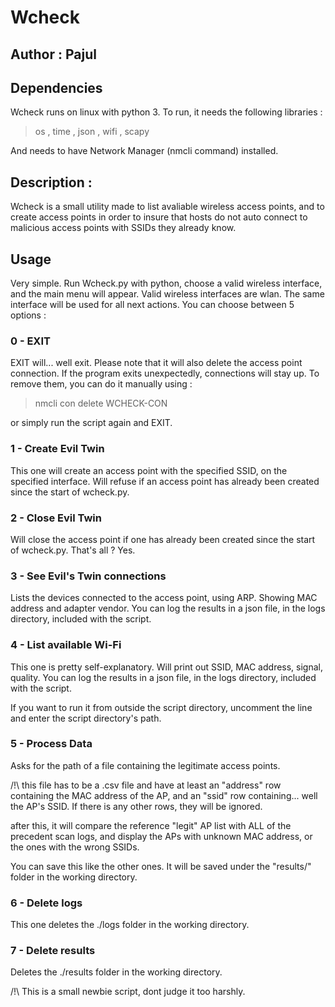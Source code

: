 # Wcheck
## Author : Pajul

## Dependencies

Wcheck runs on linux with python 3.
To run, it needs the following libraries : 
> os , time , json , wifi , scapy

And needs to have Network Manager (nmcli command) installed.

## Description :

Wcheck is a small utility made to list avaliable wireless access points,
and to create access points in order to insure that hosts do not auto connect to
malicious access points with SSIDs they already know.

## Usage

Very simple.
Run Wcheck.py with python, choose a valid wireless interface,
and the main menu will appear.
Valid wireless interfaces are wlan.
The same interface will be used for all next actions.
You can choose between 5 options :


### 0 - EXIT 

EXIT will... well exit. Please note that it will also delete the access point connection.
If the program exits unexpectedly, connections will stay up.
To remove them, you can do it manually using : 

 >nmcli con delete WCHECK-CON

or simply run the script again and EXIT.

### 1 - Create Evil Twin

This one will create an access point with the specified SSID, on the specified interface.
Will refuse if an access point has already been created since the start of wcheck.py.

### 2 - Close Evil Twin

Will close the access point if one has already been created since the start of wcheck.py.
That's all ?
Yes.

### 3 - See Evil's Twin connections

Lists the devices connected to the access point, using ARP.
Showing MAC address and adapter vendor.
You can log the results in a json file, in the logs directory, included with the script.

### 4 - List available Wi-Fi

This one is pretty self-explanatory.
Will print out SSID, MAC address, signal, quality.
You can log the results in a json file, in the logs directory, included with the script.

If you want to run it from outside the script directory, uncomment the line and enter the script directory's path.


### 5 - Process Data

Asks for the path of a file containing the legitimate access points.

/!\ this file has to be a .csv file and have at least an "address" row containing the MAC address of the AP, and an "ssid" row containing... well the AP's SSID.
If there is any other rows, they will be ignored.

after this, it will compare the reference "legit" AP list with ALL of the precedent scan logs, and display the APs with unknown MAC address, or the ones with the wrong SSIDs.

You can save this like the other ones. It will be saved under the "results/" folder in the working directory.

### 6 - Delete logs 

This one deletes the ./logs folder in the working directory.

### 7 - Delete results

Deletes the ./results folder in the working directory.




/!\ This is a small newbie script, dont judge it too harshly.
